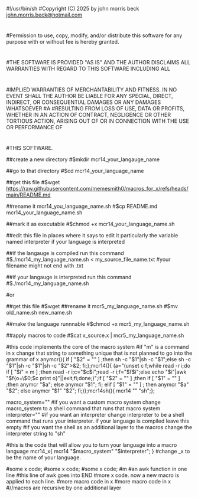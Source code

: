 #!/usr/bin/sh
#Copyright (C) 2025 by john morris beck <john.morris.beck@hotmail.com>
#
#Permission to use, copy, modify, and/or distribute this software for any purpose with or without fee is hereby granted.
#
#THE SOFTWARE IS PROVIDED "AS IS" AND THE AUTHOR DISCLAIMS ALL WARRANTIES WITH REGARD TO THIS SOFTWARE INCLUDING ALL
#
#IMPLIED WARRANTIES OF MERCHANTABILITY AND FITNESS. IN NO EVENT SHALL THE AUTHOR BE LIABLE FOR ANY SPECIAL, DIRECT, INDIRECT, OR CONSEQUENTIAL DAMAGES OR ANY DAMAGES WHATSOEVER
#A
#RESULTING FROM LOSS OF USE, DATA OR PROFITS, WHETHER IN AN ACTION OF CONTRACT, NEGLIGENCE OR OTHER TORTIOUS ACTION, ARISING OUT OF OR IN CONNECTION WITH THE USE OR PERFORMANCE OF
#
#THIS SOFTWARE.

##create a new directory
#$mkdir mcr14_your_langauge_name

##go to that directory
#$cd mcr14_your_language_name

##get this file
#$wget https://raw.githubusercontent.com/memesmith0/macros_for_x/refs/heads/main/README.md

##rename it mcr14_you_language_name.sh
#$cp README.md mcr14_your_language_name.sh

##mark it as executable
#$chmod +x mcr14_your_language_name.sh

##edit this file in places where it says to edit it particularly the variable named interpreter if your language is interpreted

##if the langauge is compiled run this command
#$./mcr14_my_language_name.sh < my_source_file_name.txt #your filename might not end with .txt

##if your langauge is interpreted run this command
#$./mcr14_my_language_name.sh

#or

##get this file
#$wget 
##rename it mcr5_my_language_name.sh
#$mv old_name.sh new_name.sh

##make the language runnnable
#$chmod +x mcr5_my_language_name.sh

##apply macros to code
#$cat x_source.x | mcr5_my_language_name.sh


#this code implements the core of the macro system
#if "m" is a command in x change that string to something unique that is not planned to go into the grammar of x
anymcr(){ if [ "$2" = "" ] ;then sh -c "$1"|sh -c "$1";else sh -c "$1"|sh -c "$1"|sh -c "$2">&2; fi;};mcr14(){ (a="(unset c f;while read -r i;do if [ \"\$i\" = m ] ;then read -r i;c=\"\$c\$i\";read -r i;f=\"\$f\$i\";else echo \"\$i\"|awk \"\$f{o=\\\$0;\$c print o}\"||exit;fi;done;)";if [ "$2" = "" ] ;then if  [ "$1" = "" ] ;then anymcr "$a"; else anymcr "$1"; fi; elif [ "$1" = "" ] ; then anymcr "$a" "$2"; else anymcr "$1" "$2"; fi;)};mcr14sh(){ mcr14 "" "sh";};

macro_system="" #if you want a custom macro system change macro_system to a shell command that runs that macro system
interpreter="" #if you want an interpreter change interpreter to be a shell command that runs your interpreter. if your language is compiled leave this empty
               #if you want the shell as an additional layer to the macros change the interpreter string to "sh"

#this is the code that will allow you to turn your language into a macro language
mcr14_x{ mcr14 "$macro_system" "$interpreter"; } #change _x to be the name of your language.


#some x code;
#some x code;
#some x code;
#m
#an awk function in one line
#this line of awk goes into END
#more x code. now a new macro is applied to each line.
#more macro code in x
#more macro code in x
#//macros are recursive by one additional layer
